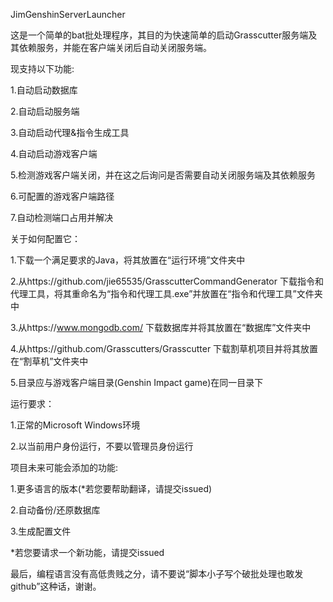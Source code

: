 JimGenshinServerLauncher

这是一个简单的bat批处理程序，其目的为快速简单的启动Grasscutter服务端及其依赖服务，并能在客户端关闭后自动关闭服务端。

现支持以下功能:

1.自动启动数据库

2.自动启动服务端

3.自动启动代理&指令生成工具

4.自动启动游戏客户端

5.检测游戏客户端关闭，并在这之后询问是否需要自动关闭服务端及其依赖服务

6.可配置的游戏客户端路径

7.自动检测端口占用并解决

关于如何配置它：

1.下载一个满足要求的Java，将其放置在“运行环境”文件夹中

2.从https://github.com/jie65535/GrasscutterCommandGenerator 下载指令和代理工具，将其重命名为“指令和代理工具.exe”并放置在“指令和代理工具”文件夹中

3.从https://www.mongodb.com/ 下载数据库并将其放置在“数据库”文件夹中

4.从https://github.com/Grasscutters/Grasscutter 下载割草机项目并将其放置在“割草机”文件夹中

5.目录应与游戏客户端目录(Genshin Impact game)在同一目录下

运行要求：

1.正常的Microsoft Windows环境

2.以当前用户身份运行，不要以管理员身份运行

项目未来可能会添加的功能:

1.更多语言的版本(*若您要帮助翻译，请提交issued)

2.自动备份/还原数据库

3.生成配置文件

*若您要请求一个新功能，请提交issued

最后，编程语言没有高低贵贱之分，请不要说“脚本小子写个破批处理也敢发github”这种话，谢谢。

